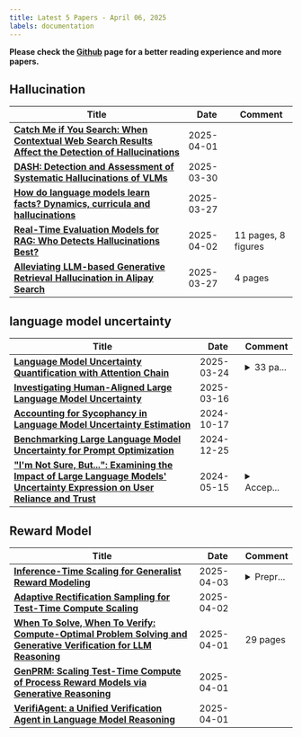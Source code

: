 ```yaml
---
title: Latest 5 Papers - April 06, 2025
labels: documentation
---
```

**Please check the [Github](https://github.com/dingyue772/DailyArxiv) page for a better reading experience and more papers.**

## Hallucination
| **Title** | **Date** | **Comment** |
| --- | --- | --- |
| **[Catch Me if You Search: When Contextual Web Search Results Affect the Detection of Hallucinations](http://arxiv.org/abs/2504.01153v1)** | 2025-04-01 |  |
| **[DASH: Detection and Assessment of Systematic Hallucinations of VLMs](http://arxiv.org/abs/2503.23573v1)** | 2025-03-30 |  |
| **[How do language models learn facts? Dynamics, curricula and hallucinations](http://arxiv.org/abs/2503.21676v1)** | 2025-03-27 |  |
| **[Real-Time Evaluation Models for RAG: Who Detects Hallucinations Best?](http://arxiv.org/abs/2503.21157v2)** | 2025-04-02 | 11 pages, 8 figures |
| **[Alleviating LLM-based Generative Retrieval Hallucination in Alipay Search](http://arxiv.org/abs/2503.21098v1)** | 2025-03-27 | 4 pages |

## language model uncertainty
| **Title** | **Date** | **Comment** |
| --- | --- | --- |
| **[Language Model Uncertainty Quantification with Attention Chain](http://arxiv.org/abs/2503.19168v1)** | 2025-03-24 | <details><summary>33 pa...</summary><p>33 pages, 7 figures, 30 tables</p></details> |
| **[Investigating Human-Aligned Large Language Model Uncertainty](http://arxiv.org/abs/2503.12528v1)** | 2025-03-16 |  |
| **[Accounting for Sycophancy in Language Model Uncertainty Estimation](http://arxiv.org/abs/2410.14746v1)** | 2024-10-17 |  |
| **[Benchmarking Large Language Model Uncertainty for Prompt Optimization](http://arxiv.org/abs/2409.10044v2)** | 2024-12-25 |  |
| **["I'm Not Sure, But...": Examining the Impact of Large Language Models' Uncertainty Expression on User Reliance and Trust](http://arxiv.org/abs/2405.00623v2)** | 2024-05-15 | <details><summary>Accep...</summary><p>Accepted to FAccT 2024. This version includes the appendix</p></details> |

## Reward Model
| **Title** | **Date** | **Comment** |
| --- | --- | --- |
| **[Inference-Time Scaling for Generalist Reward Modeling](http://arxiv.org/abs/2504.02495v1)** | 2025-04-03 | <details><summary>Prepr...</summary><p>Preprint, under review. 42 pages</p></details> |
| **[Adaptive Rectification Sampling for Test-Time Compute Scaling](http://arxiv.org/abs/2504.01317v1)** | 2025-04-02 |  |
| **[When To Solve, When To Verify: Compute-Optimal Problem Solving and Generative Verification for LLM Reasoning](http://arxiv.org/abs/2504.01005v1)** | 2025-04-01 | 29 pages |
| **[GenPRM: Scaling Test-Time Compute of Process Reward Models via Generative Reasoning](http://arxiv.org/abs/2504.00891v1)** | 2025-04-01 |  |
| **[VerifiAgent: a Unified Verification Agent in Language Model Reasoning](http://arxiv.org/abs/2504.00406v1)** | 2025-04-01 |  |

